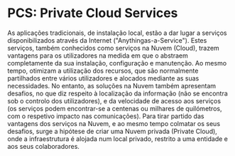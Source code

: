 # PCS: Private Cloud Services

  As aplicações tradicionais, de instalação local, estão a dar lugar a serviços disponibilizados através da Internet ("Anythingas-a-Service"). Estes serviços, também conhecidos como serviços na Nuvem (Cloud), trazem vantagens para os utilizadores na medida em que o abstraem completamente da sua instalação, configuração e manutenção. Ao mesmo tempo, otimizam a utilização dos recursos, que são normalmente partilhados entre vários utilizadores e alocados mediante as suas necessidades. No entanto, as soluções na Nuvem também apresentam desafios, no que diz respeito à localização da informação (não se encontra sob o controlo dos utilizadores), e da velocidade de acesso aos serviços (os serviços podem encontrar-se a centenas ou milhares de quilómetros, com o respetivo impacto nas comunicações).
  Para tirar partido das vantagens dos serviços na Nuvem, e ao mesmo tempo colmatar os seus desafios, surge a hipótese de criar uma Nuvem privada (Private Cloud), onde a infraestrutura é alojada num local privado, restrito a uma entidade e aos seus colaboradores.
